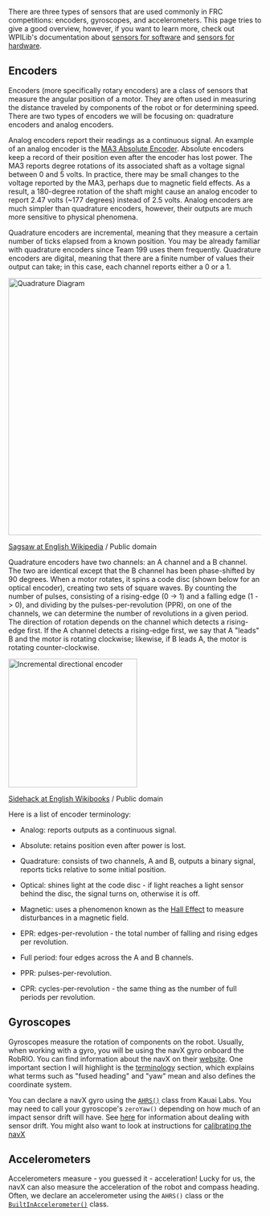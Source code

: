There are three types of sensors that are used commonly in FRC competitions: encoders, gyroscopes, and accelerometers. This page tries to give a good overview, however, if you want to learn more, check out WPILib's documentation about [sensors for software](https://docs.wpilib.org/en/latest/docs/software/sensors/index.html) and [sensors for hardware](https://docs.wpilib.org/en/latest/docs/hardware/sensors/index.html).

## Encoders
Encoders (more specifically rotary encoders) are a class of sensors that measure the angular position of a motor. They are often used in measuring the distance traveled by components of the robot or for determining speed. There are two types of encoders we will be focusing on: quadrature encoders and analog encoders.

Analog encoders report their readings as a continuous signal. An example of an analog encoder is the [ 
MA3 Absolute Encoder](https://www.andymark.com/products/ma3-absolute-encoder-with-cable). Absolute encoders keep a record of their position even after the encoder has lost power. The MA3 reports degree rotations of its associated shaft as a voltage signal between 0 and 5 volts. In practice, there may be small changes to the voltage reported by the MA3, perhaps due to magnetic field effects. As a result, a 180-degree rotation of the shaft might cause an analog encoder to report 2.47 volts (~177 degrees) instead of 2.5 volts. Analog encoders are much simpler than quadrature encoders, however, their outputs are much more sensitive to physical phenomena.

Quadrature encoders are incremental, meaning that they measure a certain number of ticks elapsed from a known position. You may be already familiar with quadrature encoders since Team 199 uses them frequently. Quadrature encoders are digital, meaning that there are a finite number of values their output can take; in this case, each channel reports either a 0 or a 1.

<a title="Sagsaw at English Wikipedia / Public domain" href="https://commons.wikimedia.org/wiki/File:Quadrature_Diagram.svg"><img width="512" alt="Quadrature Diagram" src="https://upload.wikimedia.org/wikipedia/commons/thumb/6/68/Quadrature_Diagram.svg/512px-Quadrature_Diagram.svg.png"></a>

<a href="https://commons.wikimedia.org/wiki/File:Quadrature_Diagram.svg" title="via Wikimedia Commons">Sagsaw at English Wikipedia</a> / Public domain

Quadrature encoders have two channels: an A channel and a B channel. The two are identical except that the B channel has been phase-shifted by 90 degrees. When a motor rotates, it spins a code disc (shown below for an optical encoder), creating two sets of square waves. By counting the number of pulses, consisting of a rising-edge (0 -> 1) and a falling edge (1 -> 0), and dividing by the pulses-per-revolution (PPR), on one of the channels, we can determine the number of revolutions in a given period. The direction of rotation depends on the channel which detects a rising-edge first. If the A channel detects a rising-edge first, we say that A "leads" B and the motor is rotating clockwise; likewise, if B leads A, the motor is rotating counter-clockwise.

<a title="Sidehack at English Wikibooks / Public domain" href="https://commons.wikimedia.org/wiki/File:Incremental_directional_encoder.gif"><img width="256" alt="Incremental directional encoder" src="https://upload.wikimedia.org/wikipedia/commons/1/1e/Incremental_directional_encoder.gif"></a>

<a href="https://commons.wikimedia.org/wiki/File:Incremental_directional_encoder.gif" title="via Wikimedia Commons">Sidehack at English Wikibooks</a> / Public domain

Here is a list of encoder terminology:

- Analog: reports outputs as a continuous signal.

- Absolute: retains position even after power is lost.

- Quadrature: consists of two channels, A and B, outputs a binary signal, reports ticks relative to some initial position.

- Optical: shines light at the code disc - if light reaches a light sensor behind the disc, the signal turns on, otherwise it is off.

- Magnetic: uses a phenomenon known as the [Hall Effect](https://en.wikipedia.org/wiki/Hall_effect_sensor) to measure disturbances in a magnetic field.

- EPR: edges-per-revolution - the total number of falling and rising edges per revolution.

- Full period: four edges across the A and B channels.

- PPR: pulses-per-revolution.

- CPR: cycles-per-revolution - the same thing as the number of full periods per revolution.

## Gyroscopes
Gyroscopes measure the rotation of components on the robot. Usually, when working with a gyro, you will be using the navX gyro onboard the RobRIO. You can find information about the navX on their [website](https://pdocs.kauailabs.com/navx-mxp/). One important section I will highlight is the [terminology](https://pdocs.kauailabs.com/navx-mxp/guidance/terminology/) section, which explains what terms such as "fused heading" and "yaw" mean and also defines the coordinate system.

You can declare a navX gyro using the [`AHRS()`](https://www.kauailabs.com/public_files/navx-mxp/apidocs/java/com/kauailabs/navx/frc/AHRS.html) class from Kauai Labs. You may need to call your gyroscope's `zeroYaw()` depending on how much of an impact sensor drift will have. See [here](https://www.kauailabs.com/support/navx-mxp/kb/faq.php?id=7) for information about dealing with sensor drift. You might also want to look at instructions for [calibrating the navX](https://pdocs.kauailabs.com/navx-mxp/?page_id=188)

## Accelerometers
Accelerometers measure - you guessed it - acceleration! Lucky for us, the navX can also measure the acceleration of the robot and compass heading. Often, we declare an accelerometer using the `AHRS()` class or the [`BuiltInAccelerometer()`](https://first.wpi.edu/FRC/roborio/release/docs/java/edu/wpi/first/wpilibj/BuiltInAccelerometer.html) class.

